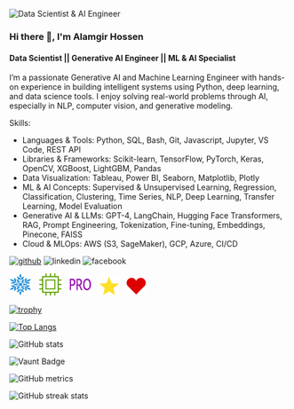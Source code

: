 ![Data Scientist & AI Engineer](https://media.licdn.com/dms/image/D5603AQGR6YDbHVeSPw/profile-displayphoto-shrink_800_800/0/1719467065873?e=1727913600&v=beta&t=_IFX-cOgjtRnTg18RdgtTqX3Gby5XfJK_xVMs7WLS5k)

### Hi there 👋, I'm Alamgir Hossen
#### Data Scientist || Generative AI Engineer || ML & AI Specialist


I’m a passionate Generative AI and Machine Learning Engineer with hands-on experience in building intelligent systems using Python, deep learning, and data science tools. I enjoy solving real-world problems through AI, especially in NLP, computer vision, and generative modeling.

Skills: 
- Languages & Tools: Python, SQL, Bash, Git, Javascript, Jupyter, VS Code, REST API
- Libraries & Frameworks: Scikit-learn, TensorFlow, PyTorch, Keras, OpenCV, XGBoost, LightGBM, Pandas
- Data Visualization: Tableau, Power BI, Seaborn, Matplotlib, Plotly
- ML & AI Concepts: Supervised & Unsupervised Learning, Regression, Classification, Clustering, Time Series, NLP, Deep
  Learning, Transfer Learning, Model Evaluation
- Generative AI & LLMs: GPT-4, LangChain, Hugging Face Transformers, RAG, Prompt Engineering, Tokenization, Fine-tuning,
  Embeddings, Pinecone, FAISS
- Cloud & MLOps: AWS (S3, SageMaker), GCP, Azure, CI/CD


[<img src='https://cdn.jsdelivr.net/npm/simple-icons@3.0.1/icons/github.svg' alt='github' height='40'>](https://github.com/alamgirDroid)  <img src='https://cdn.jsdelivr.net/npm/simple-icons@3.0.1/icons/linkedin.svg' alt='linkedin' height='40'> <img src='https://cdn.jsdelivr.net/npm/simple-icons@3.0.1/icons/facebook.svg' alt='facebook' height='40'>

<a href='https://archiveprogram.github.com/'><img src='https://raw.githubusercontent.com/acervenky/animated-github-badges/master/assets/acbadge.gif' width='40' height='40'></a> <a href='https://docs.github.com/en/developers'><img src='https://raw.githubusercontent.com/acervenky/animated-github-badges/master/assets/devbadge.gif' width='40' height='40'></a> <a href='https://github.com/pricing'><img src='https://raw.githubusercontent.com/acervenky/animated-github-badges/master/assets/pro.gif' width='40' height='40'></a> <a href='https://stars.github.com/'><img src='https://raw.githubusercontent.com/acervenky/animated-github-badges/master/assets/starbadge.gif' width='35' height='35'></a> <a href='https://docs.github.com/en/github/supporting-the-open-source-community-with-github-sponsors'><img src='https://raw.githubusercontent.com/acervenky/animated-github-badges/master/assets/sponsorbadge.gif' width='35' height='35'></a> 

[![trophy](https://github-profile-trophy.vercel.app/?username=alamgirDroid)](https://github.com/ryo-ma/github-profile-trophy)

[![Top Langs](https://github-readme-stats.vercel.app/api/top-langs/?username=alamgirDroid)](https://github.com/anuraghazra/github-readme-stats)

![GitHub stats](https://github-readme-stats.vercel.app/api?username=alamgirDroid&show_icons=true&count_private=true)  

![Vaunt Badge](https://api.vaunt.dev/v1/github/entities/alamgirDroid/contributions?format=svg&private=true)  

![GitHub metrics](https://metrics.lecoq.io/alamgirDroid)  

![GitHub streak stats](https://streak-stats.demolab.com/?user=alamgirDroid)  


